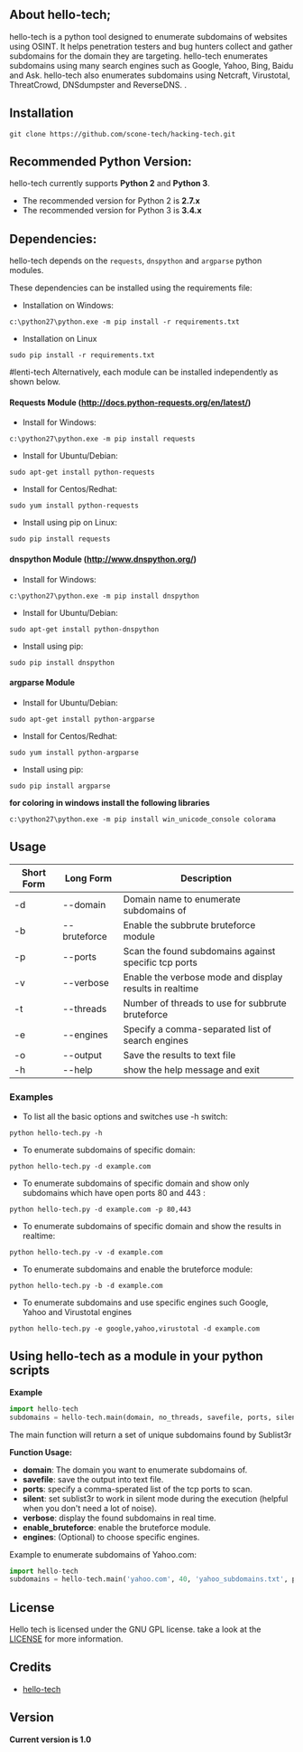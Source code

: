 ## About hello-tech;

hello-tech is a python tool designed to enumerate subdomains of websites using OSINT. It helps penetration testers and bug hunters collect and gather subdomains for the domain they are targeting. hello-tech enumerates subdomains using many search engines such as Google, Yahoo, Bing, Baidu and Ask. hello-tech also enumerates subdomains using Netcraft, Virustotal, ThreatCrowd, DNSdumpster and ReverseDNS.
.


## Installation

```
git clone https://github.com/scone-tech/hacking-tech.git
```

## Recommended Python Version:

hello-tech currently supports **Python 2** and **Python 3**.

* The recommended version for Python 2 is **2.7.x**
* The recommended version for Python 3 is **3.4.x**

## Dependencies:

hello-tech depends on the `requests`, `dnspython` and `argparse` python modules.

These dependencies can be installed using the requirements file:

- Installation on Windows:
```
c:\python27\python.exe -m pip install -r requirements.txt
```
- Installation on Linux
```
sudo pip install -r requirements.txt
```
#lenti-tech
Alternatively, each module can be installed independently as shown below.

#### Requests Module (http://docs.python-requests.org/en/latest/)

- Install for Windows:
```
c:\python27\python.exe -m pip install requests
```

- Install for Ubuntu/Debian:
```
sudo apt-get install python-requests
```

- Install for Centos/Redhat:
```
sudo yum install python-requests
```

- Install using pip on Linux:
```
sudo pip install requests
```

#### dnspython Module (http://www.dnspython.org/)

- Install for Windows:
```
c:\python27\python.exe -m pip install dnspython
```

- Install for Ubuntu/Debian:
```
sudo apt-get install python-dnspython
```

- Install using pip:
```
sudo pip install dnspython
```

#### argparse Module

- Install for Ubuntu/Debian:
```
sudo apt-get install python-argparse
```

- Install for Centos/Redhat:
```
sudo yum install python-argparse
``` 

- Install using pip:
```
sudo pip install argparse
```

**for coloring in windows install the following libraries**
```
c:\python27\python.exe -m pip install win_unicode_console colorama
```

## Usage

Short Form    | Long Form     | Description
------------- | ------------- |-------------
-d            | --domain      | Domain name to enumerate subdomains of
-b            | --bruteforce  | Enable the subbrute bruteforce module
-p            | --ports       | Scan the found subdomains against specific tcp ports
-v            | --verbose     | Enable the verbose mode and display results in realtime
-t            | --threads     | Number of threads to use for subbrute bruteforce
-e            | --engines     | Specify a comma-separated list of search engines
-o            | --output      | Save the results to text file
-h            | --help        | show the help message and exit

### Examples

* To list all the basic options and switches use -h switch:

```python hello-tech.py -h```

* To enumerate subdomains of specific domain:

``python hello-tech.py -d example.com``

* To enumerate subdomains of specific domain and show only subdomains which have open ports 80 and 443 :

``python hello-tech.py -d example.com -p 80,443``

* To enumerate subdomains of specific domain and show the results in realtime:

``python hello-tech.py -v -d example.com``

* To enumerate subdomains and enable the bruteforce module:

``python hello-tech.py -b -d example.com``

* To enumerate subdomains and use specific engines such Google, Yahoo and Virustotal engines

``python hello-tech.py -e google,yahoo,virustotal -d example.com``

## Using hello-tech  as a module in your python scripts

**Example**

```python
import hello-tech 
subdomains = hello-tech.main(domain, no_threads, savefile, ports, silent, verbose, enable_bruteforce, engines)
```
The main function will return a set of unique subdomains found by Sublist3r

**Function Usage:**
* **domain**: The domain you want to enumerate subdomains of.
* **savefile**: save the output into text file.
* **ports**: specify a comma-sperated list of the tcp ports to scan.
* **silent**: set sublist3r to work in silent mode during the execution (helpful when you don't need a lot of noise).
* **verbose**: display the found subdomains in real time.
* **enable_bruteforce**: enable the bruteforce module.
* **engines**: (Optional) to choose specific engines.

Example to enumerate subdomains of Yahoo.com:
```python
import hello-tech 
subdomains = hello-tech.main('yahoo.com', 40, 'yahoo_subdomains.txt', ports= None, silent=False, verbose= False, enable_bruteforce= False, engines=None)
```

## License

Hello tech is licensed under the GNU GPL license. take a look at the [LICENSE](https://github.com/scone-tech/blob/master/LICENSE) for more information.


## Credits

* [hello-tech](https://github.com/hello-tech)  

## Version
**Current version is 1.0**
